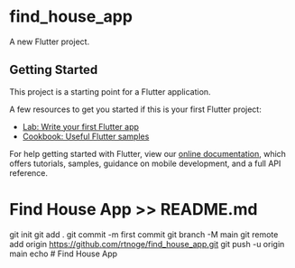 # find_house_app

A new Flutter project.

## Getting Started

This project is a starting point for a Flutter application.

A few resources to get you started if this is your first Flutter project:

- [Lab: Write your first Flutter app](https://flutter.dev/docs/get-started/codelab)
- [Cookbook: Useful Flutter samples](https://flutter.dev/docs/cookbook)

For help getting started with Flutter, view our
[online documentation](https://flutter.dev/docs), which offers tutorials,
samples, guidance on mobile development, and a full API reference.
# Find House App >> README.md
git init
git add .
git commit -m first commit
git branch -M main
git remote add origin https://github.com/rtnoge/find_house_app.git
git push -u origin main
echo # Find House App
